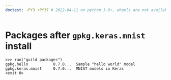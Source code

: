```yaml
---
doctest: -PY3 +PY37 # 2022-04-11 on python 3.8+, wheels are not available for h5py<3, so we fail to build. These tests can't currently pass on python 3.8+
---
```


# Packages after `gpkg.keras.mnist` install

    >>> run("guild packages")
    gpkg.hello           0.7.0...  Sample "hello world" model
    gpkg.keras.mnist     0.7.0...  MNIST models in Keras
    <exit 0>
